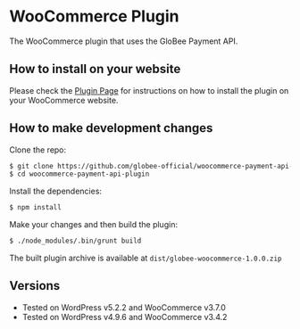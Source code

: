 # WooCommerce Plugin

The WooCommerce plugin that uses the GloBee Payment API.

## How to install on your website

Please check the [Plugin Page](https://globee.com/woocommerce) for instructions on how to install the plugin on your
WooCommerce website.

## How to make development changes

Clone the repo:
```bash
$ git clone https://github.com/globee-official/woocommerce-payment-api-plugin
$ cd woocommerce-payment-api-plugin
```

Install the dependencies:
```bash
$ npm install
```

Make your changes and then build the plugin:
```bash
$ ./node_modules/.bin/grunt build
```
The built plugin archive is available at `dist/globee-woocommerce-1.0.0.zip`

## Versions
- Tested on WordPress v5.2.2 and WooCommerce v3.7.0
- Tested on WordPress v4.9.6 and WooCommerce v3.4.2
